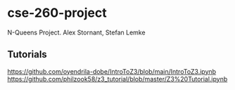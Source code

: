 # cse-260-project
N-Queens Project. Alex Stornant, Stefan Lemke

## Tutorials
https://github.com/oyendrila-dobe/IntroToZ3/blob/main/IntroToZ3.ipynb
https://github.com/philzook58/z3_tutorial/blob/master/Z3%20Tutorial.ipynb
